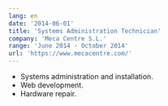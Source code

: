 ```yaml
---
lang: en
date: '2014-06-01'
title: 'Systems Administration Technician'
company: 'Meca Centre S.L.'
range: 'June 2014 - October 2014'
url: 'https://www.mecacentre.com/'
---
```


- Systems administration and installation.
- Web development.
- Hardware repair.